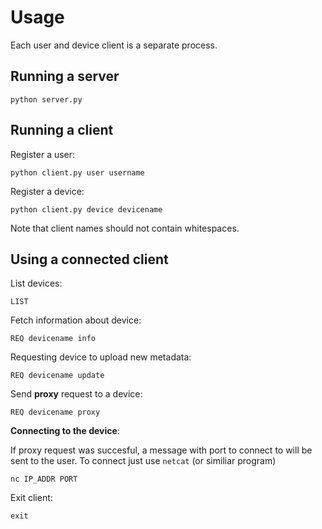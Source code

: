 # Usage

Each user and device client is a separate process.

## Running a server

``python server.py``

## Running a client

Register a user:

``python client.py user username``

Register a device:

``python client.py device devicename``

Note that client names should not contain whitespaces.

## Using a connected client

List devices:

``LIST``

Fetch information about device:

``REQ devicename info``

Requesting device to upload new metadata:

``REQ devicename update ``

Send **proxy** request to a device:

``REQ devicename proxy``

**Connecting to the device**:

If proxy request was succesful, a message with port to connect to will be sent to the user. 
To connect just use ``netcat`` (or similiar program)

``nc IP_ADDR PORT``

Exit client:

``exit``
